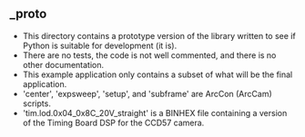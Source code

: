 ## _proto

- This directory contains a prototype version of the library written to see if Python is suitable for development (it is).
- There are no tests, the code is not well commented, and there is no other documentation.
- This example application only contains a subset of what will be the final application.
- 'center', 'expsweep', 'setup', and 'subframe' are ArcCon (ArcCam) scripts.
- 'tim.lod.0x04_0x8C_20V_straight' is a BINHEX file containing a version of the Timing Board DSP for the CCD57 camera.
